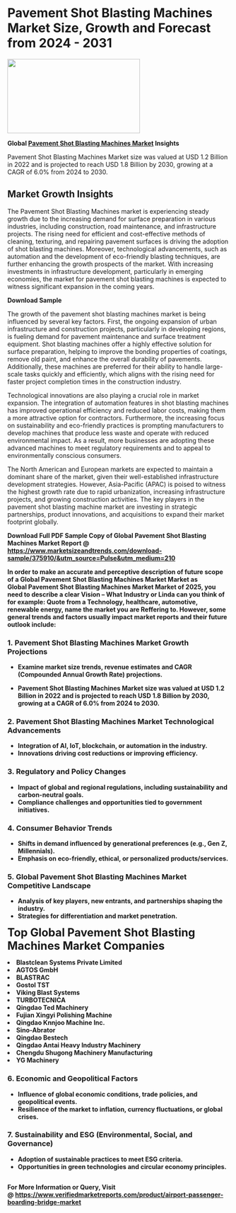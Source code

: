 <H1>Pavement Shot Blasting Machines Market Size, Growth and Forecast from 2024 - 2031</H1><img class="aligncenter size-medium wp-image-584254" src="https://thirdeyenews.in/wp-content/uploads/2024/09/Global-Market-Research-300x168.jpeg" alt="" width="300" height="168" /><p><strong>Global&nbsp;<a href="https://www.marketsizeandtrends.com/download-sample/375910/&amp;utm_source=Pulse&amp;utm_medium=210">Pavement Shot Blasting Machines Market</a> Insights</strong></p><p>Pavement Shot Blasting Machines Market size was valued at USD 1.2 Billion in 2022 and is projected to reach USD 1.8 Billion by 2030, growing at a CAGR of 6.0% from 2024 to 2030.</p><p><h2>Market Growth Insights</h2> <p>The Pavement Shot Blasting Machines market is experiencing steady growth due to the increasing demand for surface preparation in various industries, including construction, road maintenance, and infrastructure projects. The rising need for efficient and cost-effective methods of cleaning, texturing, and repairing pavement surfaces is driving the adoption of shot blasting machines. Moreover, technological advancements, such as automation and the development of eco-friendly blasting techniques, are further enhancing the growth prospects of the market. With increasing investments in infrastructure development, particularly in emerging economies, the market for pavement shot blasting machines is expected to witness significant expansion in the coming years.</p> <p><strong>Download Sample</strong></p> <p>The growth of the pavement shot blasting machines market is being influenced by several key factors. First, the ongoing expansion of urban infrastructure and construction projects, particularly in developing regions, is fueling demand for pavement maintenance and surface treatment equipment. Shot blasting machines offer a highly effective solution for surface preparation, helping to improve the bonding properties of coatings, remove old paint, and enhance the overall durability of pavements. Additionally, these machines are preferred for their ability to handle large-scale tasks quickly and efficiently, which aligns with the rising need for faster project completion times in the construction industry.</p> <p>Technological innovations are also playing a crucial role in market expansion. The integration of automation features in shot blasting machines has improved operational efficiency and reduced labor costs, making them a more attractive option for contractors. Furthermore, the increasing focus on sustainability and eco-friendly practices is prompting manufacturers to develop machines that produce less waste and operate with reduced environmental impact. As a result, more businesses are adopting these advanced machines to meet regulatory requirements and to appeal to environmentally conscious consumers.</p> <p>The North American and European markets are expected to maintain a dominant share of the market, given their well-established infrastructure development strategies. However, Asia-Pacific (APAC) is poised to witness the highest growth rate due to rapid urbanization, increasing infrastructure projects, and growing construction activities. The key players in the pavement shot blasting machine market are investing in strategic partnerships, product innovations, and acquisitions to expand their market footprint globally.</p> <p><strong></p><p><span class=""><strong>Download Full PDF Sample Copy of Global Pavement Shot Blasting Machines Market Report</strong> @ <a href="https://www.marketsizeandtrends.com/download-sample/375910/&amp;utm_source=Pulse&amp;utm_medium=210" target="_blank">https://www.marketsizeandtrends.com/download-sample/375910/&amp;utm_source=Pulse&amp;utm_medium=210</a></span></p><p>In order to make an accurate and perceptive description of future scope of a Global&nbsp;Pavement Shot Blasting Machines Market Market as Global&nbsp;Pavement Shot Blasting Machines Market Market of 2025, you need to describe a clear Vision &ndash; What Industry or Linda can you think of for example: Quote from a Technology, healthcare, automotive, renewable energy, name the market you are Reffering to. However, some general trends and factors usually impact market reports and their future outlook include:</p><h3>1.&nbsp;<strong>Pavement Shot Blasting Machines Market Growth Projections</strong></h3><ul><li>Examine market size trends, revenue estimates and CAGR (Compounded Annual Growth Rate) projections.</li><li><p>Pavement Shot Blasting Machines Market size was valued at USD 1.2 Billion in 2022 and is projected to reach USD 1.8 Billion by 2030, growing at a CAGR of 6.0% from 2024 to 2030.</p></li></ul><h3>2.&nbsp;<strong>Pavement Shot Blasting Machines Market Technological Advancements</strong></h3><ul><li>Integration of AI, IoT, blockchain, or automation in the industry.</li><li>Innovations driving cost reductions or improving efficiency.</li></ul><h3>3.&nbsp;<strong>Regulatory and Policy Changes</strong></h3><ul><li>Impact of global and regional regulations, including sustainability and carbon-neutral goals.</li><li>Compliance challenges and opportunities tied to government initiatives.</li></ul><h3>4.&nbsp;<strong>Consumer Behavior Trends</strong></h3><ul><li>Shifts in demand influenced by generational preferences (e.g., Gen Z, Millennials).</li><li>Emphasis on eco-friendly, ethical, or personalized products/services.</li></ul><h3>5.&nbsp;<strong>Global Pavement Shot Blasting Machines Market Competitive Landscape</strong></h3><ul><li>Analysis of key players, new entrants, and partnerships shaping the industry.</li><li>Strategies for differentiation and market penetration.</li></ul><p data-pm-slice="1 1 []"><span style="color: inherit; font-family: inherit; font-size: 25px;">Top Global Pavement Shot Blasting Machines Market Companies</span></p><div class="" data-test-id=""><p><li>Blastclean Systems Private Limited</li><li> AGTOS GmbH</li><li> BLASTRAC</li><li> Gostol TST</li><li> Viking Blast Systems</li><li> TURBOTECNICA</li><li> Qingdao Ted Machinery</li><li> Fujian Xingyi Polishing Machine</li><li> Qingdao Knnjoo Machine Inc.</li><li> Sino-Abrator</li><li> Qingdao Bestech</li><li> Qingdao Antai Heavy Industry Machinery</li><li> Chengdu Shugong Machinery Manufacturing</li><li> YG Machinery</li></p></div><h3>6.&nbsp;<strong>Economic and Geopolitical Factors</strong></h3><ul><li>Influence of global economic conditions, trade policies, and geopolitical events.</li><li>Resilience of the market to inflation, currency fluctuations, or global crises.</li></ul><h3>7.&nbsp;<strong>Sustainability and ESG (Environmental, Social, and Governance)</strong></h3><ul><li>Adoption of sustainable practices to meet ESG criteria.</li><li>Opportunities in green technologies and circular economy principles.</li></ul><h2><strong style="font-size: 14px;">For More Information or Query, Visit @&nbsp;</strong><a style="background-color: #ffffff; font-size: 14px;" href="https://www.marketsizeandtrends.com/report/pavement-shot-blasting-machines-market/" target="_blank">https://www.verifiedmarketreports.com/product/airport-passenger-boarding-bridge-market</a></h2>
